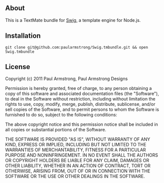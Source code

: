 ## About

This is a TextMate bundle for [Swig](http://paularmstrong.github.com/swig), a template engine for Node.js.

## Installation

    git clone git@github.com:paularmstrong/Swig.tmbundle.git && open Swig.tmbundle

## License

Copyright (c) 2011 Paul Armstrong, Paul Armstrong Designs

Permission is hereby granted, free of charge, to any person obtaining a copy of this software and associated documentation files (the "Software"), to deal in the Software without restriction, including without limitation the rights to use, copy, modify, merge, publish, distribute, sublicense, and/or sell copies of the Software, and to permit persons to whom the Software is furnished to do so, subject to the following conditions:

The above copyright notice and this permission notice shall be included in all copies or substantial portions of the Software.

THE SOFTWARE IS PROVIDED "AS IS", WITHOUT WARRANTY OF ANY KIND, EXPRESS OR IMPLIED, INCLUDING BUT NOT LIMITED TO THE WARRANTIES OF MERCHANTABILITY, FITNESS FOR A PARTICULAR PURPOSE AND NONINFRINGEMENT. IN NO EVENT SHALL THE AUTHORS OR COPYRIGHT HOLDERS BE LIABLE FOR ANY CLAIM, DAMAGES OR OTHER LIABILITY, WHETHER IN AN ACTION OF CONTRACT, TORT OR OTHERWISE, ARISING FROM, OUT OF OR IN CONNECTION WITH THE SOFTWARE OR THE USE OR OTHER DEALINGS IN THE SOFTWARE.

